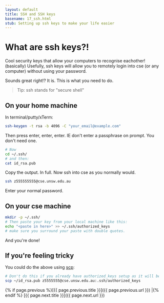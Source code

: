 ```yaml
---
layout: default
title: SSH and SSH keys
basename: 17_ssh.html
stub: Setting up ssh keys to make your life easier
---
```

# What are ssh keys?!

Cool security keys that allow your computers to recognise eachother! (basically)
Usefully, ssh keys will allow you to remotely
login into cse (or any computer) without using your password.

Sounds great right!? It is. This is what you need to do.

> Tip: ssh stands for "secure shell"

## On your home machine

In terminal/putty/xTerm:
```bash
ssh-keygen -t rsa -b 4096 -C "your_email@example.com"
```
Then press enter, enter, enter. IE don't enter a passphrase on prompt. You don't need one.

```bash
# Now
cd ~/.ssh/
# and then:
cat id_rsa.pub
```
Copy the output. In full. Now ssh into cse as you normally would.

```bash
ssh z555555555@cse.unsw.edu.au
```
Enter your normal password.

## On your cse machine

```bash
mkdir -p ~/.ssh/
# Then paste your key from your local machine like this:
echo "<paste in here>" >> ~/.ssh/authorized_keys
# make sure you surround your paste with double quotes.
```
And you're done!

## If you're feeling tricky
You could do the above using [scp](17_scp):
```bash
# Don't do this if you already have authorized_keys setup as it will be overwritten
scp ~/id_rsa.pub z5555555@cse.unsw.edu.au:.ssh/authorized_keys
```

{% if page.previous %}[{{ page.previous.title }}]({{ page.previous.url }})
\|{% endif %} [{{ page.next.title }}]({{ page.next.url }})
